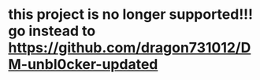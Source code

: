 # this project is no longer supported!!! go instead to https://github.com/dragon731012/DM-unbl0cker-updated
